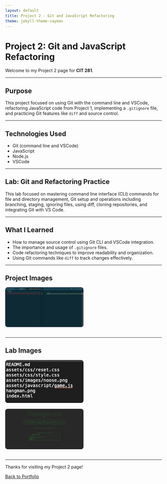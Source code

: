 ```yaml
---
layout: default
title: Project 2 - Git and JavaScript Refactoring
theme: jekyll-theme-cayman
---
```


# Project 2: Git and JavaScript Refactoring

Welcome to my Project 2 page for **CIT 281**.

---

## Purpose

This project focused on using Git with the command line and VSCode, refactoring JavaScript code from Project 1, implementing a `.gitignore` file, and practicing Git features like `diff` and source control.

---

## Technologies Used

- Git (command line and VSCode)
- JavaScript
- Node.js
- VSCode

---

## Lab: Git and Refactoring Practice

This lab focused on mastering command line interface (CLI) commands for file and directory management, Git setup and operations including branching, staging, ignoring files, using diff, cloning repositories, and integrating Git with VS Code.

---

## What I Learned

- How to manage source control using Git CLI and VSCode integration.
- The importance and usage of `.gitignore` files.
- Code refactoring techniques to improve readability and organization.
- Using Git commands like `diff` to track changes effectively.

---

## Project Images

<img src="assets/images/p2-vscode-diff.png" alt="Project Screenshot 1" style="max-width: 50%; border-radius: 8px; margin-bottom: 1rem;" />

---

## Lab Images

<img src="assets/images/lab-02-files.png" alt="Lab Screenshot 1" style="max-width: 50%; border-radius: 8px; margin-bottom: 1rem;" />

<img src="assets/images/hangman.png" alt="Lab Screenshot 2" style="max-width: 50%; border-radius: 8px; margin-bottom: 1rem;" />

---

Thanks for visiting my Project 2 page!

[Back to Portfolio](https://arissas24.github.io/)
